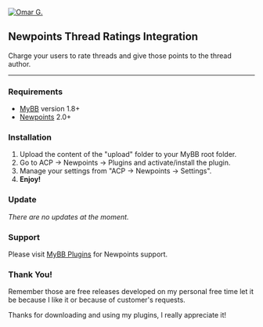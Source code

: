[![Omar G.](http://omarg.me/public/images/logo.png "Omar G. MyBB Page")](http://omarg.me/mybb "Omar G. MyBB Page")

## Newpoints Thread Ratings Integration
Charge your users to rate threads and give those points to the thread author.

***

### Requirements
- [MyBB](http://www.mybb.com/downloads "Download MyBB") version 1.8+
- [Newpoints](http://mods.mybb.com/view/newpoints "Download Newpoints") 2.0+

### Installation
1. Upload the content of the "upload" folder to your MyBB root folder.
2. Go to ACP -> Newpoints -> Plugins and activate/install the plugin.
3. Manage your settings from "ACP -> Newpoints -> Settings".
4. __Enjoy!__

### Update
_There are no updates at the moment._

### Support
Please visit [MyBB Plugins](http://forums.mybb-plugins.com/Forum-NewPoints--49 "Visit MyBB Plugins") for Newpoints support.

### Thank You!
Remember those are free releases developed on my personal free time let it be because I like it or because of customer's requests.

Thanks for downloading and using my plugins, I really appreciate it!